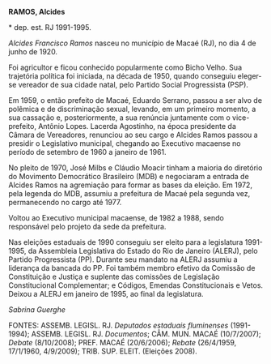 **RAMOS, Alcides**

\* dep. est. RJ 1991-1995.

*Alcides Francisco Ramos* nasceu no município de Macaé (RJ), no dia 4 de
junho de 1920.

Foi agricultor e ficou conhecido popularmente como Bicho Velho. Sua
trajetória política foi iniciada, na década de 1950, quando conseguiu
eleger-se vereador de sua cidade natal, pelo Partido Social Progressista
(PSP).

Em 1959, o então prefeito de Macaé, Eduardo Serrano, passou a ser alvo
de polêmica e de discriminação sexual, levando, em um primeiro momento,
a sua cassação e, posteriormente, a sua renúncia juntamente com o
vice-prefeito, Antônio Lopes. Lacerda Agostinho, na época presidente da
Câmara de Vereadores, renunciou ao seu cargo e Alcides Ramos passou a
presidir o Legislativo municipal, chegando ao Executivo macaense no
período de setembro de 1960 a janeiro de 1961.

No pleito de 1970, José Milbs e Cláudio Moacir tinham a maioria do
diretório do Movimento Democrático Brasileiro (MDB) e negociaram a
entrada de Alcides Ramos na agremiação para formar as bases da eleição.
Em 1972, pela legenda do MDB, assumiu a prefeitura de Macaé pela segunda
vez, permanecendo no cargo até 1977.

Voltou ao Executivo municipal macaense, de 1982 a 1988, sendo
responsável pelo projeto da sede da prefeitura.

Nas eleições estaduais de 1990 conseguiu ser eleito para a legislatura
1991-1995, da Assembleia Legislativa do Estado do Rio de Janeiro
(ALERJ), pelo Partido Progressista (PP). Durante seu mandato na ALERJ
assumiu a liderança da bancada do PP. Foi também membro efetivo da
Comissão de Constituição e Justiça e suplente das comissões de
Legislação Constitucional Complementar; e Códigos, Emendas
Constitucionais e Vetos. Deixou a ALERJ em janeiro de 1995, ao final da
legislatura.

*Sabrina Guerghe*

FONTES: ASSEMB. LEGISL. RJ. *Deputados estaduais fluminenses*
(1991-1994); ASSEMB. LEGISL. RJ. *Documentos*; CÂM. MUN. MACAÉ
(10/7/2007); *Debate* (8/10/2008); PREF. MACAÉ (20/6/2006); *Rebate*
(26/4/1959, 17/1/1960, 4/9/2009); TRIB. SUP. ELEIT. (Eleições 2008).

